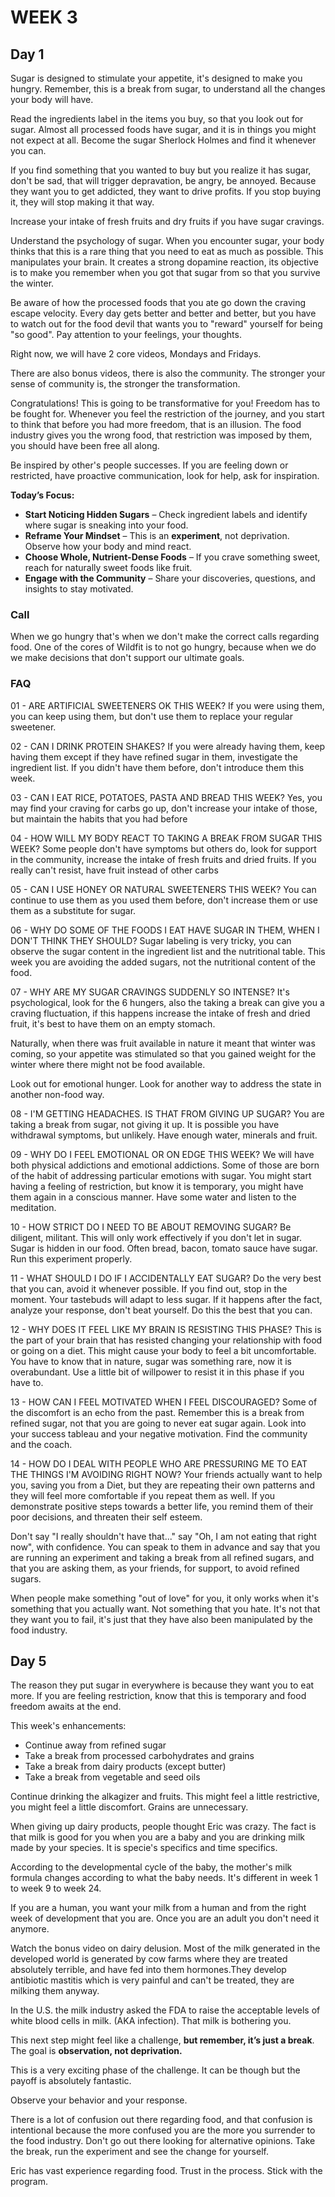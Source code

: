 # WEEK 3
## Day 1
Sugar is designed to stimulate your appetite, it's designed to make you hungry. Remember, this is a break from sugar, to understand all the changes your body will have.

Read the ingredients label in the items you buy, so that you look out for sugar. Almost all processed foods have sugar, and it is in things you might not expect at all. Become the sugar Sherlock Holmes and find it whenever you can.

If you find something that you wanted to buy but you realize it has sugar, don't be sad, that will trigger depravation, be angry, be annoyed. Because they want you to get addicted, they want to drive profits. If you stop buying it, they will stop making it that way.

Increase your intake of fresh fruits and dry fruits if you have sugar cravings.

Understand the psychology of sugar. When you encounter sugar, your body thinks that this is a rare thing that you need to eat as much as possible. This manipulates your brain. It creates a strong dopamine reaction, its objective is to make you remember when you got that sugar from so that you survive the winter.

Be aware of how the processed foods that you ate go down the craving escape velocity. Every day gets better and better and better, but you have to watch out for the food devil that wants you to "reward" yourself for being "so good". Pay attention to your feelings, your thoughts.

Right now, we will have 2 core videos, Mondays and Fridays.

There are also bonus videos, there is also the community. The stronger your sense of community is, the stronger the transformation.

Congratulations! This is going to be transformative for you! Freedom has to be fought for. Whenever you feel the restriction of the journey, and you start to think that before you had more freedom, that is an illusion. The food industry gives you the wrong food, that restriction was imposed by them, you should have been free all along.

Be inspired by other's people successes. If you are feeling down or restricted, have proactive communication, look for help, ask for inspiration.

**Today’s Focus:**
- **Start Noticing Hidden Sugars** – Check ingredient labels and identify where sugar is sneaking into your food.
- **Reframe Your Mindset** – This is an **experiment**, not deprivation. Observe how your body and mind react.
- **Choose Whole, Nutrient-Dense Foods** – If you crave something sweet, reach for naturally sweet foods like fruit.
- **Engage with the Community** – Share your discoveries, questions, and insights to stay motivated.

### Call
When we go hungry that's when we don't make the correct calls regarding food. One of the cores of Wildfit is to not go hungry, because when we do we make decisions that don't support our ultimate goals.

### FAQ
01 - ARE ARTIFICIAL SWEETENERS OK THIS WEEK?
If you were using them, you can keep using them, but don't use them to replace your regular sweetener.

02 - CAN I DRINK PROTEIN SHAKES?
If you were already having them, keep having them except if they have refined sugar in them, investigate the ingredient list. If you didn't have them before, don't introduce them this week.

03 - CAN I EAT RICE, POTATOES, PASTA AND BREAD THIS WEEK?
Yes, you may find your craving for carbs go up, don't increase your intake of those, but maintain the habits that you had before

04 - HOW WILL MY BODY REACT TO TAKING A BREAK FROM SUGAR THIS WEEK?
Some people don't have symptoms but others do, look for support in the community, increase the intake of fresh fruits and dried fruits. If you really can't resist, have fruit instead of other carbs

05 - CAN I USE HONEY OR NATURAL SWEETENERS THIS WEEK?
You can continue to use them as you used them before, don't increase them or use them as a substitute for sugar.

06 - WHY DO SOME OF THE FOODS I EAT HAVE SUGAR IN THEM, WHEN I DON'T THINK THEY SHOULD?
Sugar labeling is very tricky, you can observe the sugar content in the ingredient list and the nutritional table. This week you are avoiding the added sugars, not the nutritional content of the food.

07 - WHY ARE MY SUGAR CRAVINGS SUDDENLY SO INTENSE?
It's psychological, look for the 6 hungers, also the taking a break can give you a craving fluctuation, if this happens increase the intake of fresh and dried fruit, it's best to have them on an empty stomach.

Naturally, when there was fruit available in nature it meant that winter was coming, so your appetite was stimulated so that you gained weight for the winter where there might not be food available.

Look out for emotional hunger. Look for another way to address the state in another non-food way.

08 - I'M GETTING HEADACHES. IS THAT FROM GIVING UP SUGAR?
You are taking a break from sugar, not giving it up. It is possible you have withdrawal symptoms, but unlikely. Have enough water, minerals and fruit.

09 - WHY DO I FEEL EMOTIONAL OR ON EDGE THIS WEEK?
We will have both physical addictions and emotional addictions. Some of those are born of the habit of addressing particular emotions with sugar. You might start having a feeling of restriction, but know it is temporary, you might have them again in a conscious manner. Have some water and listen to the meditation.

10 - HOW STRICT DO I NEED TO BE ABOUT REMOVING SUGAR?
Be diligent, militant. This will only work effectively if you don't let in sugar. Sugar is hidden in our food. Often bread, bacon, tomato sauce have sugar. Run this experiment properly.

11 - WHAT SHOULD I DO IF I ACCIDENTALLY EAT SUGAR?
Do the very best that you can, avoid it whenever possible. If you find out, stop in the moment. Your tastebuds will adapt to less sugar. If it happens after the fact, analyze your response, don't beat yourself. Do this the best that you can.

12 - WHY DOES IT FEEL LIKE MY BRAIN IS RESISTING THIS PHASE?
This is the part of your brain that has resisted changing your relationship with food or going on a diet. This might cause your body to feel a bit uncomfortable. You have to know that in nature, sugar was something rare, now it is overabundant. Use a little bit of willpower to resist it in this phase if you have to.

13 - HOW CAN I FEEL MOTIVATED WHEN I FEEL DISCOURAGED?
Some of the discomfort is an echo from the past. Remember this is a break from refined sugar, not that you are going to never eat sugar again. Look into your success tableau and your negative motivation. Find the community and the coach.

14 - HOW DO I DEAL WITH PEOPLE WHO ARE PRESSURING ME TO EAT THE THINGS I'M
AVOIDING RIGHT NOW?
Your friends actually want to help you, saving you from a Diet, but they are repeating their own patterns and they will feel more comfortable if you repeat them as well. If you demonstrate positive steps towards a better life, you remind them of their poor decisions, and threaten their self esteem.

Don't say "I really shouldn't have that..." say "Oh, I am not eating that right now", with confidence. You can speak to them in advance and say that you are running an experiment and taking a break from all refined sugars, and that you are asking them, as your friends, for support, to avoid refined sugars.

When people make something "out of love" for you, it only works when it's something that you actually want. Not something that you hate. It's not that they want you to fail, it's just that they have also been manipulated by the food industry.

## Day 5
The reason they put sugar in everywhere is because they want you to eat more.
If you are feeling restriction, know that this is temporary and food freedom awaits at the end.

This week's enhancements:
- Continue away from refined sugar
- Take a break from processed carbohydrates and grains
- Take a break from dairy products (except butter)
- Take a break from vegetable and seed oils

Continue drinking the alkagizer and fruits.
This might feel a little restrictive, you might feel a little discomfort. Grains are unnecessary.

When giving up dairy products, people thought Eric was crazy.
The fact is that milk is good for you when you are a baby and you are drinking milk made by your species. It is specie's specifics and time specifics.

According to the developmental cycle of the baby, the mother's milk formula changes according to what the baby needs. It's different in week 1 to week 9 to week 24.

If you are a human, you want your milk from a human and from the right week of development that you are. Once you are an adult you don't need it anymore.

Watch the bonus video on dairy delusion.
Most of the milk generated in the developed world is generated by cow farms where they are treated absolutely terrible, and have fed into them hormones.They develop antibiotic mastitis which is very painful and can't be treated, they are milking them anyway.

In the U.S. the milk industry asked the FDA to raise the acceptable levels of white blood cells in milk. (AKA infection). That milk is bothering you.

This next step might feel like a challenge, **but remember, it’s just a break**. The goal is **observation, not deprivation.**

This is a very exciting phase of the challenge. It can be though but the payoff is absolutely fantastic.

Observe your behavior and your response.

There is a lot of confusion out there regarding food, and that confusion is intentional because the more confused you are the more you surrender to the food industry. Don't go out there looking for alternative opinions. Take the break, run the experiment and see the change for yourself.

Eric has vast experience regarding food. Trust in the process. Stick with the program.